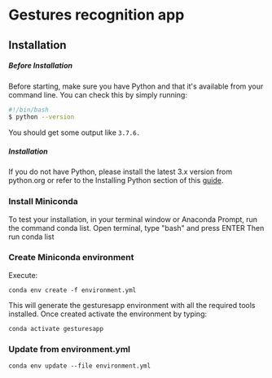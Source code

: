 # Gestures recognition app

## Installation
##### Before Installation

Before starting, make sure you have Python and that it's available from your command line. 
You can check this by simply running:

```bash
#!/bin/bash
$ python --version
```

You should get some output like ```3.7.6.```
 
##### Installation
If you do not have Python, please install the latest 3.x version from python.org or refer to the Installing Python section of this [guide](https://docs.python-guide.org/starting/installation/).


### Install Miniconda

To test your installation, in your terminal window or Anaconda Prompt, run the command conda list.
Open terminal, type "bash" and press ENTER
Then run conda list

### Create Miniconda environment

Execute:

	conda env create -f environment.yml
	
This will generate the gesturesapp environment with all the required tools installed.
Once created activate the environment by typing:

	conda activate gesturesapp
	
### Update from environment.yml
    
    conda env update --file environment.yml
